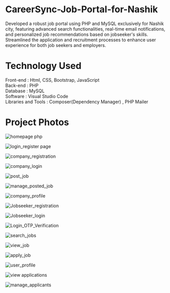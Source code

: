 # CareerSync-Job-Portal-for-Nashik
Developed a robust job portal using PHP and MySQL exclusively for Nashik city, featuring advanced search functionalities, real-time email notifications, and personalized job recommendations based on jobseeker's skills. Streamlined the application and recruitment processes to enhance user experience for both job seekers and employers.

<h1>Technology Used</h1>
Front-end : Html, CSS, Bootstrap, JavaScript   <br>
Back-end : PHP                <br>
Database : MySQL              <br>
Software : Visual Studio Code          <br>
Libraries and Tools : Composer(Dependency Manager) , PHP Mailer            <br>

<h1>Project Photos</h1>

![homepage php](https://github.com/user-attachments/assets/6902304a-5dd8-4db9-9a20-0588f677af71)    <br>

![login_register page](https://github.com/user-attachments/assets/85de18dd-ff54-42ff-be5d-d1e7702715ae)   <br>

![company_registration](https://github.com/user-attachments/assets/fe957893-d711-4ac9-9164-117277207ca4)    <br>

![company_login](https://github.com/user-attachments/assets/0708f8cb-1472-45ba-8645-db4ce3c02d0a)       <br>

![post_job](https://github.com/user-attachments/assets/6132c2e6-8d02-435d-8017-60021cdda5a6)          <br>

![manage_posted_job](https://github.com/user-attachments/assets/35da27f9-e333-4bba-b2be-0ec29c815548)    <br>

![company_profile](https://github.com/user-attachments/assets/fe7dd39d-16e8-4e38-9995-871b6bff6c68)      <br>

![Jobseeker_registration](https://github.com/user-attachments/assets/32111b08-45a9-4ee9-a933-7427e63788aa)      <br>

![Jobseeker_login](https://github.com/user-attachments/assets/0d0e910a-8b7e-4e2d-a1b5-c306af099d75)      <br>

![Login_OTP_Verification](https://github.com/user-attachments/assets/ec0dfffb-bb1b-4e19-9e68-f425214fc4bf)      <br>

![search_jobs](https://github.com/user-attachments/assets/8b0e6c16-f973-4050-86d1-bbf25eeb87b7)      <br>

![view_job](https://github.com/user-attachments/assets/0b525581-f995-4476-ad30-80ac2a63ca8e)       <br>

![apply_job](https://github.com/user-attachments/assets/27fe0e2a-c933-47e8-bd7a-d942be1953b6)   <br>

![user_profile](https://github.com/user-attachments/assets/aeac30de-fb79-40a6-8ff9-d111f008ed4f)        <br>

![view applications](https://github.com/user-attachments/assets/982635d9-fe8f-4c4d-9b02-bb2f6bc731c0)     <br>

![manage_applicants](https://github.com/user-attachments/assets/51775007-8299-453b-a55f-8048eff15a5b)
